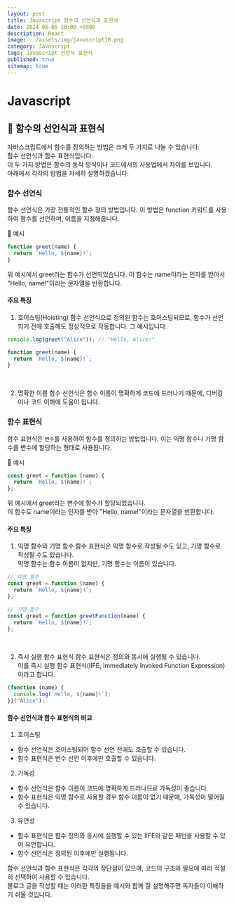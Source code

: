 ```yaml
---
layout: post
title: Javascript 함수의 선언식과 표현식
date: 2024-06-06 10:00 +0900
description: React
image: ../assets/img/javascript18.png
category: Javascript
tags: Javascript 선언식 표현식
published: true
sitemap: true
---
```


# Javascript

## 🍳 함수의 선언식과 표현식

자바스크립트에서 함수를 정의하는 방법은 크게 두 가지로 나눌 수 있습니다. <br>
함수 선언식과 함수 표현식입니다.<br>
이 두 가지 방법은 함수의 동작 방식이나 코드에서의 사용법에서 차이를 보입니다.<br>
아래에서 각각의 방법을 자세히 설명하겠습니다.

### 함수 선언식

함수 선언식은 가장 전통적인 함수 정의 방법입니다. 이 방법은 function 키워드를 사용하여 함수를 선언하며, 이름을 지정해줍니다.

👀 예시

```javascript
function greet(name) {
  return `Hello, ${name}!`;
}
```

위 예시에서 greet라는 함수가 선언되었습니다. 이 함수는 name이라는 인자를 받아서 "Hello, name!"이라는 문자열을 반환합니다.

#### 주요 특징

1. 호이스팅(Hoisting)
   함수 선언식으로 정의된 함수는 호이스팅되므로, 함수가 선언되기 전에 호출해도 정상적으로 작동합니다.
   그 예시입니다.

```javascript
console.log(greet("Alice")); // "Hello, Alice!"

function greet(name) {
  return `Hello, ${name}!`;
}
```

<br>

2. 명확한 이름
   함수 선언식은 함수 이름이 명확하게 코드에 드러나기 때문에, 디버깅이나 코드 이해에 도움이 됩니다.
   <br>

### 함수 표현식

함수 표현식은 `변수`를 사용하여 함수를 정의하는 방법입니다. 이는 익명 함수나 기명 함수를 변수에 할당하는 형태로 사용됩니다.
<br>

👀 예시

```javascript
const greet = function (name) {
  return `Hello, ${name}!`;
};
```

위 예시에서 greet라는 변수에 함수가 할당되었습니다.<br>
이 함수도 name이라는 인자를 받아 "Hello, name!"이라는 문자열을 반환합니다.
<br>

#### 주요 특징

1. 익명 함수와 기명 함수
   함수 표현식은 익명 함수로 작성될 수도 있고, 기명 함수로 작성될 수도 있습니다.<br>
   익명 함수는 함수 이름이 없지만, 기명 함수는 이름이 있습니다.

```javascript
// 익명 함수
const greet = function (name) {
  return `Hello, ${name}!`;
};

// 기명 함수
const greet = function greetFunction(name) {
  return `Hello, ${name}!`;
};
```

<br>

2. 즉시 실행 함수 표현식
   함수 표현식은 정의와 동시에 실행될 수 있습니다.<br>
   이를 즉시 실행 함수 표현식(IIFE, Immediately Invoked Function Expression)이라고 합니다.

```javascript
(function (name) {
  console.log(`Hello, ${name}!`);
})("Alice");
```

#### 함수 선언식과 함수 표현식의 비교

1. 호이스팅

- 함수 선언식은 호이스팅되어 함수 선언 전에도 호출할 수 있습니다.
- 함수 표현식은 변수 선언 이후에만 호출할 수 있습니다.
  <br>

2. 가독성

- 함수 선언식은 함수 이름이 코드에 명확하게 드러나므로 가독성이 좋습니다.
- 함수 표현식은 익명 함수로 사용할 경우 함수 이름이 없기 때문에, 가독성이 떨어질 수 있습니다.
  <br>

3. 유연성

- 함수 표현식은 함수 정의와 동시에 실행할 수 있는 IIFE와 같은 패턴을 사용할 수 있어 유연합니다.
- 함수 선언식은 정의된 이후에만 실행됩니다.
  <br>

함수 선언식과 함수 표현식은 각각의 장단점이 있으며, 코드의 구조와 필요에 따라 적절히 선택하여 사용할 수 있습니다.<br>
블로그 글을 작성할 때는 이러한 특징들을 예시와 함께 잘 설명해주면 독자들이 이해하기 쉬울 것입니다.
